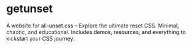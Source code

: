 # getunset
A website for all-unset.css – Explore the ultimate reset CSS. Minimal, chaotic, and educational. Includes demos, resources, and everything to kickstart your CSS journey.
